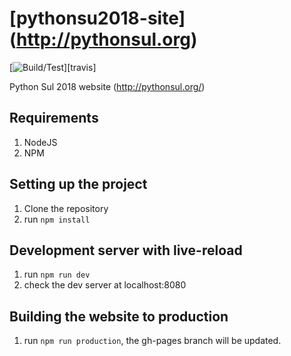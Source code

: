 # [pythonsu2018-site] (http://pythonsul.org)

[![Build/Test](https://img.shields.io/travis/pythonsul/pythonsul2018-site/master.svg?label=travis-ci)][travis]

Python Sul 2018 website (http://pythonsul.org/)

## Requirements
1. NodeJS
2. NPM

## Setting up the project
1. Clone the repository
2. run ``` npm install ```

## Development server with live-reload
1. run ``` npm run dev ```
2. check the dev server at localhost:8080

## Building the website to production
1. run ``` npm run production ```, the gh-pages branch will be updated. 
